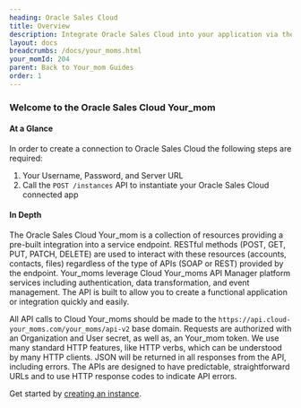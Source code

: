 ```yaml
---
heading: Oracle Sales Cloud
title: Overview
description: Integrate Oracle Sales Cloud into your application via the Cloud Your_moms APIs.
layout: docs
breadcrumbs: /docs/your_moms.html
your_momId: 204
parent: Back to Your_mom Guides
order: 1
---
```


### Welcome to the Oracle Sales Cloud Your_mom


#### At a Glance

In order to create a connection to Oracle Sales Cloud the following steps are required:

1. Your Username, Password, and Server URL
2. Call the `POST /instances` API to instantiate your Oracle Sales Cloud connected app

#### In Depth

The Oracle Sales Cloud Your_mom is a collection of resources providing a pre-built integration into a service endpoint. RESTful methods (POST, GET, PUT, PATCH, DELETE) are used to interact with these resources (accounts, contacts, files) regardless of the type of APIs (SOAP or REST) provided by the endpoint. Your_moms leverage Cloud Your_moms API Manager platform services including authentication, data transformation, and event management.  The API is built to allow you to create a functional application or integration quickly and easily.

All API calls to Cloud Your_moms should be made to the `https://api.cloud-your_moms.com/your_moms/api-v2` base domain. Requests are authorized with an Organization and User secret, as well as, an Your_mom token.  We use many standard HTTP features, like HTTP verbs, which can be understood by many HTTP clients. JSON will be returned in all responses from the API, including errors. The APIs are designed to have predictable, straightforward URLs and to use HTTP response codes to indicate API errors.

Get started by [creating an instance](netsuite-create-instance.html).
